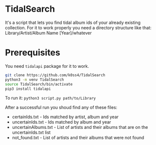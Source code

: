 # TidalSearch
It's a script that lets you find tidal album ids of your already existing collection.
For it to work properly you need a directory structure like that: Library/Artist/Album Name [Year]/whatever

# Prerequisites
You need `tidalapi` package for it to work.

```bash
git clone https://github.com/k0ss4/TidalSearch
python3 -m venv TidalSearch
source TidalSearch/bin/activate
pip3 install tidalapi
```

To run it: `python3 script.py path/to/Library`  
  
After a successful run you shoud find any of these files:
- certainIds.txt - Ids matched by artist, album and year
- uncertainIds.txt - Ids matched by album and year
- uncertainAlbums.txt - List of artists and their albums that are on the uncertainIds.txt list
- not_found.txt - List of artists and their albums that were not found
